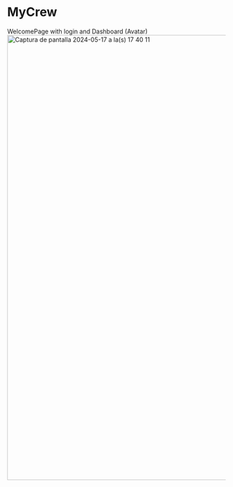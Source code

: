 # MyCrew
WelcomePage with login and Dashboard (Avatar)
<img width="1025" alt="Captura de pantalla 2024-05-17 a la(s) 17 40 11" src="https://github.com/GiselaHurtado/MyCrew/assets/168914320/bad3a39b-6643-481c-aea9-94eff7bc82aa">
